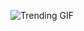 
<!-- GIF_SECTION -->
![Trending GIF](https://media3.giphy.com/media/v1.Y2lkPThiYjIxNzcyY20yMXZtZ3dhMTduaGpqeG8yeG51Zjl0OTNldnEyM3B4ZzZpZ2xteCZlcD12MV9naWZzX3NlYXJjaCZjdD1n/7DtejiYu1Uq4gQ8PcH/giphy.gif)
<!-- END_GIF_SECTION -->
